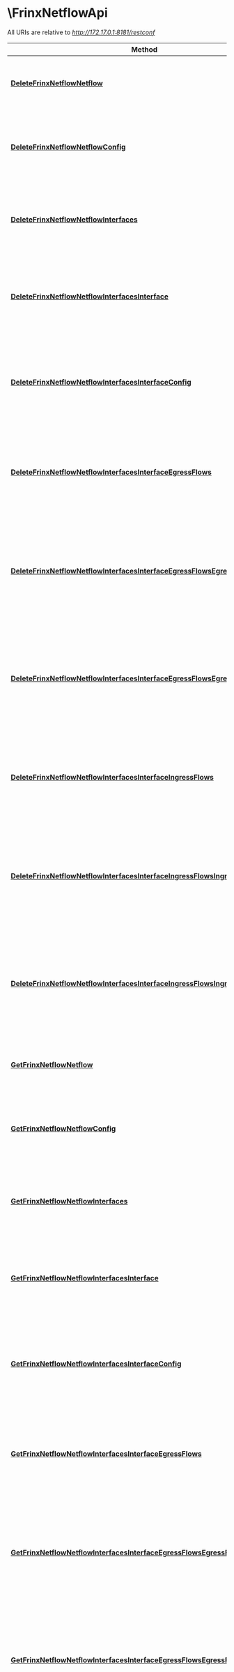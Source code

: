 # \FrinxNetflowApi

All URIs are relative to *http://172.17.0.1:8181/restconf*

Method | HTTP request | Description
------------- | ------------- | -------------
[**DeleteFrinxNetflowNetflow**](FrinxNetflowApi.md#DeleteFrinxNetflowNetflow) | **Delete** /config/network-topology:network-topology/network-topology:topology/unified/network-topology:node/{node-id}/yang-ext:mount/frinx-netflow:netflow/ | 
[**DeleteFrinxNetflowNetflowConfig**](FrinxNetflowApi.md#DeleteFrinxNetflowNetflowConfig) | **Delete** /config/network-topology:network-topology/network-topology:topology/unified/network-topology:node/{node-id}/yang-ext:mount/frinx-netflow:netflow/frinx-netflow:config/ | 
[**DeleteFrinxNetflowNetflowInterfaces**](FrinxNetflowApi.md#DeleteFrinxNetflowNetflowInterfaces) | **Delete** /config/network-topology:network-topology/network-topology:topology/unified/network-topology:node/{node-id}/yang-ext:mount/frinx-netflow:netflow/frinx-netflow:interfaces/ | 
[**DeleteFrinxNetflowNetflowInterfacesInterface**](FrinxNetflowApi.md#DeleteFrinxNetflowNetflowInterfacesInterface) | **Delete** /config/network-topology:network-topology/network-topology:topology/unified/network-topology:node/{node-id}/yang-ext:mount/frinx-netflow:netflow/frinx-netflow:interfaces/frinx-netflow:interface/{id}/ | 
[**DeleteFrinxNetflowNetflowInterfacesInterfaceConfig**](FrinxNetflowApi.md#DeleteFrinxNetflowNetflowInterfacesInterfaceConfig) | **Delete** /config/network-topology:network-topology/network-topology:topology/unified/network-topology:node/{node-id}/yang-ext:mount/frinx-netflow:netflow/frinx-netflow:interfaces/frinx-netflow:interface/{id}/frinx-netflow:config/ | 
[**DeleteFrinxNetflowNetflowInterfacesInterfaceEgressFlows**](FrinxNetflowApi.md#DeleteFrinxNetflowNetflowInterfacesInterfaceEgressFlows) | **Delete** /config/network-topology:network-topology/network-topology:topology/unified/network-topology:node/{node-id}/yang-ext:mount/frinx-netflow:netflow/frinx-netflow:interfaces/frinx-netflow:interface/{id}/frinx-netflow:egress-flows/ | 
[**DeleteFrinxNetflowNetflowInterfacesInterfaceEgressFlowsEgressFlow**](FrinxNetflowApi.md#DeleteFrinxNetflowNetflowInterfacesInterfaceEgressFlowsEgressFlow) | **Delete** /config/network-topology:network-topology/network-topology:topology/unified/network-topology:node/{node-id}/yang-ext:mount/frinx-netflow:netflow/frinx-netflow:interfaces/frinx-netflow:interface/{id}/frinx-netflow:egress-flows/frinx-netflow:egress-flow/{netflow-type}/ | 
[**DeleteFrinxNetflowNetflowInterfacesInterfaceEgressFlowsEgressFlowConfig**](FrinxNetflowApi.md#DeleteFrinxNetflowNetflowInterfacesInterfaceEgressFlowsEgressFlowConfig) | **Delete** /config/network-topology:network-topology/network-topology:topology/unified/network-topology:node/{node-id}/yang-ext:mount/frinx-netflow:netflow/frinx-netflow:interfaces/frinx-netflow:interface/{id}/frinx-netflow:egress-flows/frinx-netflow:egress-flow/{netflow-type}/frinx-netflow:config/ | 
[**DeleteFrinxNetflowNetflowInterfacesInterfaceIngressFlows**](FrinxNetflowApi.md#DeleteFrinxNetflowNetflowInterfacesInterfaceIngressFlows) | **Delete** /config/network-topology:network-topology/network-topology:topology/unified/network-topology:node/{node-id}/yang-ext:mount/frinx-netflow:netflow/frinx-netflow:interfaces/frinx-netflow:interface/{id}/frinx-netflow:ingress-flows/ | 
[**DeleteFrinxNetflowNetflowInterfacesInterfaceIngressFlowsIngressFlow**](FrinxNetflowApi.md#DeleteFrinxNetflowNetflowInterfacesInterfaceIngressFlowsIngressFlow) | **Delete** /config/network-topology:network-topology/network-topology:topology/unified/network-topology:node/{node-id}/yang-ext:mount/frinx-netflow:netflow/frinx-netflow:interfaces/frinx-netflow:interface/{id}/frinx-netflow:ingress-flows/frinx-netflow:ingress-flow/{netflow-type}/ | 
[**DeleteFrinxNetflowNetflowInterfacesInterfaceIngressFlowsIngressFlowConfig**](FrinxNetflowApi.md#DeleteFrinxNetflowNetflowInterfacesInterfaceIngressFlowsIngressFlowConfig) | **Delete** /config/network-topology:network-topology/network-topology:topology/unified/network-topology:node/{node-id}/yang-ext:mount/frinx-netflow:netflow/frinx-netflow:interfaces/frinx-netflow:interface/{id}/frinx-netflow:ingress-flows/frinx-netflow:ingress-flow/{netflow-type}/frinx-netflow:config/ | 
[**GetFrinxNetflowNetflow**](FrinxNetflowApi.md#GetFrinxNetflowNetflow) | **Get** /config/network-topology:network-topology/network-topology:topology/unified/network-topology:node/{node-id}/yang-ext:mount/frinx-netflow:netflow/ | 
[**GetFrinxNetflowNetflowConfig**](FrinxNetflowApi.md#GetFrinxNetflowNetflowConfig) | **Get** /config/network-topology:network-topology/network-topology:topology/unified/network-topology:node/{node-id}/yang-ext:mount/frinx-netflow:netflow/frinx-netflow:config/ | 
[**GetFrinxNetflowNetflowInterfaces**](FrinxNetflowApi.md#GetFrinxNetflowNetflowInterfaces) | **Get** /config/network-topology:network-topology/network-topology:topology/unified/network-topology:node/{node-id}/yang-ext:mount/frinx-netflow:netflow/frinx-netflow:interfaces/ | 
[**GetFrinxNetflowNetflowInterfacesInterface**](FrinxNetflowApi.md#GetFrinxNetflowNetflowInterfacesInterface) | **Get** /config/network-topology:network-topology/network-topology:topology/unified/network-topology:node/{node-id}/yang-ext:mount/frinx-netflow:netflow/frinx-netflow:interfaces/frinx-netflow:interface/{id}/ | 
[**GetFrinxNetflowNetflowInterfacesInterfaceConfig**](FrinxNetflowApi.md#GetFrinxNetflowNetflowInterfacesInterfaceConfig) | **Get** /config/network-topology:network-topology/network-topology:topology/unified/network-topology:node/{node-id}/yang-ext:mount/frinx-netflow:netflow/frinx-netflow:interfaces/frinx-netflow:interface/{id}/frinx-netflow:config/ | 
[**GetFrinxNetflowNetflowInterfacesInterfaceEgressFlows**](FrinxNetflowApi.md#GetFrinxNetflowNetflowInterfacesInterfaceEgressFlows) | **Get** /config/network-topology:network-topology/network-topology:topology/unified/network-topology:node/{node-id}/yang-ext:mount/frinx-netflow:netflow/frinx-netflow:interfaces/frinx-netflow:interface/{id}/frinx-netflow:egress-flows/ | 
[**GetFrinxNetflowNetflowInterfacesInterfaceEgressFlowsEgressFlow**](FrinxNetflowApi.md#GetFrinxNetflowNetflowInterfacesInterfaceEgressFlowsEgressFlow) | **Get** /config/network-topology:network-topology/network-topology:topology/unified/network-topology:node/{node-id}/yang-ext:mount/frinx-netflow:netflow/frinx-netflow:interfaces/frinx-netflow:interface/{id}/frinx-netflow:egress-flows/frinx-netflow:egress-flow/{netflow-type}/ | 
[**GetFrinxNetflowNetflowInterfacesInterfaceEgressFlowsEgressFlowConfig**](FrinxNetflowApi.md#GetFrinxNetflowNetflowInterfacesInterfaceEgressFlowsEgressFlowConfig) | **Get** /config/network-topology:network-topology/network-topology:topology/unified/network-topology:node/{node-id}/yang-ext:mount/frinx-netflow:netflow/frinx-netflow:interfaces/frinx-netflow:interface/{id}/frinx-netflow:egress-flows/frinx-netflow:egress-flow/{netflow-type}/frinx-netflow:config/ | 
[**GetFrinxNetflowNetflowInterfacesInterfaceIngressFlows**](FrinxNetflowApi.md#GetFrinxNetflowNetflowInterfacesInterfaceIngressFlows) | **Get** /config/network-topology:network-topology/network-topology:topology/unified/network-topology:node/{node-id}/yang-ext:mount/frinx-netflow:netflow/frinx-netflow:interfaces/frinx-netflow:interface/{id}/frinx-netflow:ingress-flows/ | 
[**GetFrinxNetflowNetflowInterfacesInterfaceIngressFlowsIngressFlow**](FrinxNetflowApi.md#GetFrinxNetflowNetflowInterfacesInterfaceIngressFlowsIngressFlow) | **Get** /config/network-topology:network-topology/network-topology:topology/unified/network-topology:node/{node-id}/yang-ext:mount/frinx-netflow:netflow/frinx-netflow:interfaces/frinx-netflow:interface/{id}/frinx-netflow:ingress-flows/frinx-netflow:ingress-flow/{netflow-type}/ | 
[**GetFrinxNetflowNetflowInterfacesInterfaceIngressFlowsIngressFlowConfig**](FrinxNetflowApi.md#GetFrinxNetflowNetflowInterfacesInterfaceIngressFlowsIngressFlowConfig) | **Get** /config/network-topology:network-topology/network-topology:topology/unified/network-topology:node/{node-id}/yang-ext:mount/frinx-netflow:netflow/frinx-netflow:interfaces/frinx-netflow:interface/{id}/frinx-netflow:ingress-flows/frinx-netflow:ingress-flow/{netflow-type}/frinx-netflow:config/ | 
[**PutFrinxNetflowNetflow**](FrinxNetflowApi.md#PutFrinxNetflowNetflow) | **Put** /config/network-topology:network-topology/network-topology:topology/unified/network-topology:node/{node-id}/yang-ext:mount/frinx-netflow:netflow/ | 
[**PutFrinxNetflowNetflowConfig**](FrinxNetflowApi.md#PutFrinxNetflowNetflowConfig) | **Put** /config/network-topology:network-topology/network-topology:topology/unified/network-topology:node/{node-id}/yang-ext:mount/frinx-netflow:netflow/frinx-netflow:config/ | 
[**PutFrinxNetflowNetflowInterfaces**](FrinxNetflowApi.md#PutFrinxNetflowNetflowInterfaces) | **Put** /config/network-topology:network-topology/network-topology:topology/unified/network-topology:node/{node-id}/yang-ext:mount/frinx-netflow:netflow/frinx-netflow:interfaces/ | 
[**PutFrinxNetflowNetflowInterfacesInterface**](FrinxNetflowApi.md#PutFrinxNetflowNetflowInterfacesInterface) | **Put** /config/network-topology:network-topology/network-topology:topology/unified/network-topology:node/{node-id}/yang-ext:mount/frinx-netflow:netflow/frinx-netflow:interfaces/frinx-netflow:interface/{id}/ | 
[**PutFrinxNetflowNetflowInterfacesInterfaceConfig**](FrinxNetflowApi.md#PutFrinxNetflowNetflowInterfacesInterfaceConfig) | **Put** /config/network-topology:network-topology/network-topology:topology/unified/network-topology:node/{node-id}/yang-ext:mount/frinx-netflow:netflow/frinx-netflow:interfaces/frinx-netflow:interface/{id}/frinx-netflow:config/ | 
[**PutFrinxNetflowNetflowInterfacesInterfaceEgressFlows**](FrinxNetflowApi.md#PutFrinxNetflowNetflowInterfacesInterfaceEgressFlows) | **Put** /config/network-topology:network-topology/network-topology:topology/unified/network-topology:node/{node-id}/yang-ext:mount/frinx-netflow:netflow/frinx-netflow:interfaces/frinx-netflow:interface/{id}/frinx-netflow:egress-flows/ | 
[**PutFrinxNetflowNetflowInterfacesInterfaceEgressFlowsEgressFlow**](FrinxNetflowApi.md#PutFrinxNetflowNetflowInterfacesInterfaceEgressFlowsEgressFlow) | **Put** /config/network-topology:network-topology/network-topology:topology/unified/network-topology:node/{node-id}/yang-ext:mount/frinx-netflow:netflow/frinx-netflow:interfaces/frinx-netflow:interface/{id}/frinx-netflow:egress-flows/frinx-netflow:egress-flow/{netflow-type}/ | 
[**PutFrinxNetflowNetflowInterfacesInterfaceEgressFlowsEgressFlowConfig**](FrinxNetflowApi.md#PutFrinxNetflowNetflowInterfacesInterfaceEgressFlowsEgressFlowConfig) | **Put** /config/network-topology:network-topology/network-topology:topology/unified/network-topology:node/{node-id}/yang-ext:mount/frinx-netflow:netflow/frinx-netflow:interfaces/frinx-netflow:interface/{id}/frinx-netflow:egress-flows/frinx-netflow:egress-flow/{netflow-type}/frinx-netflow:config/ | 
[**PutFrinxNetflowNetflowInterfacesInterfaceIngressFlows**](FrinxNetflowApi.md#PutFrinxNetflowNetflowInterfacesInterfaceIngressFlows) | **Put** /config/network-topology:network-topology/network-topology:topology/unified/network-topology:node/{node-id}/yang-ext:mount/frinx-netflow:netflow/frinx-netflow:interfaces/frinx-netflow:interface/{id}/frinx-netflow:ingress-flows/ | 
[**PutFrinxNetflowNetflowInterfacesInterfaceIngressFlowsIngressFlow**](FrinxNetflowApi.md#PutFrinxNetflowNetflowInterfacesInterfaceIngressFlowsIngressFlow) | **Put** /config/network-topology:network-topology/network-topology:topology/unified/network-topology:node/{node-id}/yang-ext:mount/frinx-netflow:netflow/frinx-netflow:interfaces/frinx-netflow:interface/{id}/frinx-netflow:ingress-flows/frinx-netflow:ingress-flow/{netflow-type}/ | 
[**PutFrinxNetflowNetflowInterfacesInterfaceIngressFlowsIngressFlowConfig**](FrinxNetflowApi.md#PutFrinxNetflowNetflowInterfacesInterfaceIngressFlowsIngressFlowConfig) | **Put** /config/network-topology:network-topology/network-topology:topology/unified/network-topology:node/{node-id}/yang-ext:mount/frinx-netflow:netflow/frinx-netflow:interfaces/frinx-netflow:interface/{id}/frinx-netflow:ingress-flows/frinx-netflow:ingress-flow/{netflow-type}/frinx-netflow:config/ | 


# **DeleteFrinxNetflowNetflow**
> DeleteFrinxNetflowNetflow(ctx, nodeId)


removes frinx.netflow.netflowtop.Netflow

### Required Parameters

Name | Type | Description  | Notes
------------- | ------------- | ------------- | -------------
 **ctx** | **context.Context** | context for authentication, logging, cancellation, deadlines, tracing, etc.
  **nodeId** | **string**|  | 

### Return type

 (empty response body)

### Authorization

[basicAuth](../README.md#basicAuth)

### HTTP request headers

 - **Content-Type**: application/json, application/xml
 - **Accept**: application/json, application/xml

[[Back to top]](#) [[Back to API list]](../README.md#documentation-for-api-endpoints) [[Back to Model list]](../README.md#documentation-for-models) [[Back to README]](../README.md)

# **DeleteFrinxNetflowNetflowConfig**
> DeleteFrinxNetflowNetflowConfig(ctx, nodeId)


removes frinx.netflow.netflowtop.netflow.Config

### Required Parameters

Name | Type | Description  | Notes
------------- | ------------- | ------------- | -------------
 **ctx** | **context.Context** | context for authentication, logging, cancellation, deadlines, tracing, etc.
  **nodeId** | **string**|  | 

### Return type

 (empty response body)

### Authorization

[basicAuth](../README.md#basicAuth)

### HTTP request headers

 - **Content-Type**: application/json, application/xml
 - **Accept**: application/json, application/xml

[[Back to top]](#) [[Back to API list]](../README.md#documentation-for-api-endpoints) [[Back to Model list]](../README.md#documentation-for-models) [[Back to README]](../README.md)

# **DeleteFrinxNetflowNetflowInterfaces**
> DeleteFrinxNetflowNetflowInterfaces(ctx, nodeId)


removes frinx.netflow.netflowinterfacestop.Interfaces

### Required Parameters

Name | Type | Description  | Notes
------------- | ------------- | ------------- | -------------
 **ctx** | **context.Context** | context for authentication, logging, cancellation, deadlines, tracing, etc.
  **nodeId** | **string**|  | 

### Return type

 (empty response body)

### Authorization

[basicAuth](../README.md#basicAuth)

### HTTP request headers

 - **Content-Type**: application/json, application/xml
 - **Accept**: application/json, application/xml

[[Back to top]](#) [[Back to API list]](../README.md#documentation-for-api-endpoints) [[Back to Model list]](../README.md#documentation-for-models) [[Back to README]](../README.md)

# **DeleteFrinxNetflowNetflowInterfacesInterface**
> DeleteFrinxNetflowNetflowInterfacesInterface(ctx, id, nodeId)


removes frinx.netflow.netflowinterfacestop.interfaces.Interface

### Required Parameters

Name | Type | Description  | Notes
------------- | ------------- | ------------- | -------------
 **ctx** | **context.Context** | context for authentication, logging, cancellation, deadlines, tracing, etc.
  **id** | **string**| Id of interface | 
  **nodeId** | **string**|  | 

### Return type

 (empty response body)

### Authorization

[basicAuth](../README.md#basicAuth)

### HTTP request headers

 - **Content-Type**: application/json, application/xml
 - **Accept**: application/json, application/xml

[[Back to top]](#) [[Back to API list]](../README.md#documentation-for-api-endpoints) [[Back to Model list]](../README.md#documentation-for-models) [[Back to README]](../README.md)

# **DeleteFrinxNetflowNetflowInterfacesInterfaceConfig**
> DeleteFrinxNetflowNetflowInterfacesInterfaceConfig(ctx, id, nodeId)


removes frinx.netflow.netflowinterfacestop.interfaces.interface.Config

### Required Parameters

Name | Type | Description  | Notes
------------- | ------------- | ------------- | -------------
 **ctx** | **context.Context** | context for authentication, logging, cancellation, deadlines, tracing, etc.
  **id** | **string**| Id of interface | 
  **nodeId** | **string**|  | 

### Return type

 (empty response body)

### Authorization

[basicAuth](../README.md#basicAuth)

### HTTP request headers

 - **Content-Type**: application/json, application/xml
 - **Accept**: application/json, application/xml

[[Back to top]](#) [[Back to API list]](../README.md#documentation-for-api-endpoints) [[Back to Model list]](../README.md#documentation-for-models) [[Back to README]](../README.md)

# **DeleteFrinxNetflowNetflowInterfacesInterfaceEgressFlows**
> DeleteFrinxNetflowNetflowInterfacesInterfaceEgressFlows(ctx, id, nodeId)


removes frinx.netflow.interfaceegressnetflowtop.EgressFlows

### Required Parameters

Name | Type | Description  | Notes
------------- | ------------- | ------------- | -------------
 **ctx** | **context.Context** | context for authentication, logging, cancellation, deadlines, tracing, etc.
  **id** | **string**| Id of interface | 
  **nodeId** | **string**|  | 

### Return type

 (empty response body)

### Authorization

[basicAuth](../README.md#basicAuth)

### HTTP request headers

 - **Content-Type**: application/json, application/xml
 - **Accept**: application/json, application/xml

[[Back to top]](#) [[Back to API list]](../README.md#documentation-for-api-endpoints) [[Back to Model list]](../README.md#documentation-for-models) [[Back to README]](../README.md)

# **DeleteFrinxNetflowNetflowInterfacesInterfaceEgressFlowsEgressFlow**
> DeleteFrinxNetflowNetflowInterfacesInterfaceEgressFlowsEgressFlow(ctx, id, netflowType, nodeId)


removes frinx.netflow.interfaceegressnetflowtop.egressflows.EgressFlow

### Required Parameters

Name | Type | Description  | Notes
------------- | ------------- | ------------- | -------------
 **ctx** | **context.Context** | context for authentication, logging, cancellation, deadlines, tracing, etc.
  **id** | **string**| Id of interface | 
  **netflowType** | **string**| Id of egress-flow | 
  **nodeId** | **string**|  | 

### Return type

 (empty response body)

### Authorization

[basicAuth](../README.md#basicAuth)

### HTTP request headers

 - **Content-Type**: application/json, application/xml
 - **Accept**: application/json, application/xml

[[Back to top]](#) [[Back to API list]](../README.md#documentation-for-api-endpoints) [[Back to Model list]](../README.md#documentation-for-models) [[Back to README]](../README.md)

# **DeleteFrinxNetflowNetflowInterfacesInterfaceEgressFlowsEgressFlowConfig**
> DeleteFrinxNetflowNetflowInterfacesInterfaceEgressFlowsEgressFlowConfig(ctx, id, netflowType, nodeId)


removes frinx.netflow.interfaceegressnetflowtop.egressflows.egressflow.Config

### Required Parameters

Name | Type | Description  | Notes
------------- | ------------- | ------------- | -------------
 **ctx** | **context.Context** | context for authentication, logging, cancellation, deadlines, tracing, etc.
  **id** | **string**| Id of interface | 
  **netflowType** | **string**| Id of egress-flow | 
  **nodeId** | **string**|  | 

### Return type

 (empty response body)

### Authorization

[basicAuth](../README.md#basicAuth)

### HTTP request headers

 - **Content-Type**: application/json, application/xml
 - **Accept**: application/json, application/xml

[[Back to top]](#) [[Back to API list]](../README.md#documentation-for-api-endpoints) [[Back to Model list]](../README.md#documentation-for-models) [[Back to README]](../README.md)

# **DeleteFrinxNetflowNetflowInterfacesInterfaceIngressFlows**
> DeleteFrinxNetflowNetflowInterfacesInterfaceIngressFlows(ctx, id, nodeId)


removes frinx.netflow.interfaceingressnetflowtop.IngressFlows

### Required Parameters

Name | Type | Description  | Notes
------------- | ------------- | ------------- | -------------
 **ctx** | **context.Context** | context for authentication, logging, cancellation, deadlines, tracing, etc.
  **id** | **string**| Id of interface | 
  **nodeId** | **string**|  | 

### Return type

 (empty response body)

### Authorization

[basicAuth](../README.md#basicAuth)

### HTTP request headers

 - **Content-Type**: application/json, application/xml
 - **Accept**: application/json, application/xml

[[Back to top]](#) [[Back to API list]](../README.md#documentation-for-api-endpoints) [[Back to Model list]](../README.md#documentation-for-models) [[Back to README]](../README.md)

# **DeleteFrinxNetflowNetflowInterfacesInterfaceIngressFlowsIngressFlow**
> DeleteFrinxNetflowNetflowInterfacesInterfaceIngressFlowsIngressFlow(ctx, id, netflowType, nodeId)


removes frinx.netflow.interfaceingressnetflowtop.ingressflows.IngressFlow

### Required Parameters

Name | Type | Description  | Notes
------------- | ------------- | ------------- | -------------
 **ctx** | **context.Context** | context for authentication, logging, cancellation, deadlines, tracing, etc.
  **id** | **string**| Id of interface | 
  **netflowType** | **string**| Id of ingress-flow | 
  **nodeId** | **string**|  | 

### Return type

 (empty response body)

### Authorization

[basicAuth](../README.md#basicAuth)

### HTTP request headers

 - **Content-Type**: application/json, application/xml
 - **Accept**: application/json, application/xml

[[Back to top]](#) [[Back to API list]](../README.md#documentation-for-api-endpoints) [[Back to Model list]](../README.md#documentation-for-models) [[Back to README]](../README.md)

# **DeleteFrinxNetflowNetflowInterfacesInterfaceIngressFlowsIngressFlowConfig**
> DeleteFrinxNetflowNetflowInterfacesInterfaceIngressFlowsIngressFlowConfig(ctx, id, netflowType, nodeId)


removes frinx.netflow.interfaceingressnetflowtop.ingressflows.ingressflow.Config

### Required Parameters

Name | Type | Description  | Notes
------------- | ------------- | ------------- | -------------
 **ctx** | **context.Context** | context for authentication, logging, cancellation, deadlines, tracing, etc.
  **id** | **string**| Id of interface | 
  **netflowType** | **string**| Id of ingress-flow | 
  **nodeId** | **string**|  | 

### Return type

 (empty response body)

### Authorization

[basicAuth](../README.md#basicAuth)

### HTTP request headers

 - **Content-Type**: application/json, application/xml
 - **Accept**: application/json, application/xml

[[Back to top]](#) [[Back to API list]](../README.md#documentation-for-api-endpoints) [[Back to Model list]](../README.md#documentation-for-models) [[Back to README]](../README.md)

# **GetFrinxNetflowNetflow**
> FrinxNetflowNetflowtopNetflowResponse GetFrinxNetflowNetflow(ctx, nodeId)


### Required Parameters

Name | Type | Description  | Notes
------------- | ------------- | ------------- | -------------
 **ctx** | **context.Context** | context for authentication, logging, cancellation, deadlines, tracing, etc.
  **nodeId** | **string**|  | 

### Return type

[**FrinxNetflowNetflowtopNetflowResponse**](frinx.netflow.netflowtop.Netflow.response.md)

### Authorization

[basicAuth](../README.md#basicAuth)

### HTTP request headers

 - **Content-Type**: application/json, application/xml
 - **Accept**: application/json, application/xml

[[Back to top]](#) [[Back to API list]](../README.md#documentation-for-api-endpoints) [[Back to Model list]](../README.md#documentation-for-models) [[Back to README]](../README.md)

# **GetFrinxNetflowNetflowConfig**
> FrinxNetflowNetflowtopNetflowConfigResponse GetFrinxNetflowNetflowConfig(ctx, nodeId)


### Required Parameters

Name | Type | Description  | Notes
------------- | ------------- | ------------- | -------------
 **ctx** | **context.Context** | context for authentication, logging, cancellation, deadlines, tracing, etc.
  **nodeId** | **string**|  | 

### Return type

[**FrinxNetflowNetflowtopNetflowConfigResponse**](frinx.netflow.netflowtop.netflow.Config.response.md)

### Authorization

[basicAuth](../README.md#basicAuth)

### HTTP request headers

 - **Content-Type**: application/json, application/xml
 - **Accept**: application/json, application/xml

[[Back to top]](#) [[Back to API list]](../README.md#documentation-for-api-endpoints) [[Back to Model list]](../README.md#documentation-for-models) [[Back to README]](../README.md)

# **GetFrinxNetflowNetflowInterfaces**
> FrinxNetflowNetflowinterfacestopInterfacesResponse GetFrinxNetflowNetflowInterfaces(ctx, nodeId)


### Required Parameters

Name | Type | Description  | Notes
------------- | ------------- | ------------- | -------------
 **ctx** | **context.Context** | context for authentication, logging, cancellation, deadlines, tracing, etc.
  **nodeId** | **string**|  | 

### Return type

[**FrinxNetflowNetflowinterfacestopInterfacesResponse**](frinx.netflow.netflowinterfacestop.Interfaces.response.md)

### Authorization

[basicAuth](../README.md#basicAuth)

### HTTP request headers

 - **Content-Type**: application/json, application/xml
 - **Accept**: application/json, application/xml

[[Back to top]](#) [[Back to API list]](../README.md#documentation-for-api-endpoints) [[Back to Model list]](../README.md#documentation-for-models) [[Back to README]](../README.md)

# **GetFrinxNetflowNetflowInterfacesInterface**
> FrinxNetflowNetflowinterfacestopInterfacesInterfaceResponse GetFrinxNetflowNetflowInterfacesInterface(ctx, id, nodeId)


### Required Parameters

Name | Type | Description  | Notes
------------- | ------------- | ------------- | -------------
 **ctx** | **context.Context** | context for authentication, logging, cancellation, deadlines, tracing, etc.
  **id** | **string**| Id of interface | 
  **nodeId** | **string**|  | 

### Return type

[**FrinxNetflowNetflowinterfacestopInterfacesInterfaceResponse**](frinx.netflow.netflowinterfacestop.interfaces.Interface.response.md)

### Authorization

[basicAuth](../README.md#basicAuth)

### HTTP request headers

 - **Content-Type**: application/json, application/xml
 - **Accept**: application/json, application/xml

[[Back to top]](#) [[Back to API list]](../README.md#documentation-for-api-endpoints) [[Back to Model list]](../README.md#documentation-for-models) [[Back to README]](../README.md)

# **GetFrinxNetflowNetflowInterfacesInterfaceConfig**
> FrinxNetflowNetflowinterfacestopInterfacesInterfaceConfigResponse GetFrinxNetflowNetflowInterfacesInterfaceConfig(ctx, id, nodeId)


### Required Parameters

Name | Type | Description  | Notes
------------- | ------------- | ------------- | -------------
 **ctx** | **context.Context** | context for authentication, logging, cancellation, deadlines, tracing, etc.
  **id** | **string**| Id of interface | 
  **nodeId** | **string**|  | 

### Return type

[**FrinxNetflowNetflowinterfacestopInterfacesInterfaceConfigResponse**](frinx.netflow.netflowinterfacestop.interfaces.interface.Config.response.md)

### Authorization

[basicAuth](../README.md#basicAuth)

### HTTP request headers

 - **Content-Type**: application/json, application/xml
 - **Accept**: application/json, application/xml

[[Back to top]](#) [[Back to API list]](../README.md#documentation-for-api-endpoints) [[Back to Model list]](../README.md#documentation-for-models) [[Back to README]](../README.md)

# **GetFrinxNetflowNetflowInterfacesInterfaceEgressFlows**
> FrinxNetflowInterfaceegressnetflowtopEgressFlowsResponse GetFrinxNetflowNetflowInterfacesInterfaceEgressFlows(ctx, id, nodeId)


### Required Parameters

Name | Type | Description  | Notes
------------- | ------------- | ------------- | -------------
 **ctx** | **context.Context** | context for authentication, logging, cancellation, deadlines, tracing, etc.
  **id** | **string**| Id of interface | 
  **nodeId** | **string**|  | 

### Return type

[**FrinxNetflowInterfaceegressnetflowtopEgressFlowsResponse**](frinx.netflow.interfaceegressnetflowtop.EgressFlows.response.md)

### Authorization

[basicAuth](../README.md#basicAuth)

### HTTP request headers

 - **Content-Type**: application/json, application/xml
 - **Accept**: application/json, application/xml

[[Back to top]](#) [[Back to API list]](../README.md#documentation-for-api-endpoints) [[Back to Model list]](../README.md#documentation-for-models) [[Back to README]](../README.md)

# **GetFrinxNetflowNetflowInterfacesInterfaceEgressFlowsEgressFlow**
> FrinxNetflowInterfaceegressnetflowtopEgressflowsEgressFlowResponse GetFrinxNetflowNetflowInterfacesInterfaceEgressFlowsEgressFlow(ctx, id, netflowType, nodeId)


### Required Parameters

Name | Type | Description  | Notes
------------- | ------------- | ------------- | -------------
 **ctx** | **context.Context** | context for authentication, logging, cancellation, deadlines, tracing, etc.
  **id** | **string**| Id of interface | 
  **netflowType** | **string**| Id of egress-flow | 
  **nodeId** | **string**|  | 

### Return type

[**FrinxNetflowInterfaceegressnetflowtopEgressflowsEgressFlowResponse**](frinx.netflow.interfaceegressnetflowtop.egressflows.EgressFlow.response.md)

### Authorization

[basicAuth](../README.md#basicAuth)

### HTTP request headers

 - **Content-Type**: application/json, application/xml
 - **Accept**: application/json, application/xml

[[Back to top]](#) [[Back to API list]](../README.md#documentation-for-api-endpoints) [[Back to Model list]](../README.md#documentation-for-models) [[Back to README]](../README.md)

# **GetFrinxNetflowNetflowInterfacesInterfaceEgressFlowsEgressFlowConfig**
> FrinxNetflowInterfaceegressnetflowtopEgressflowsEgressflowConfigResponse GetFrinxNetflowNetflowInterfacesInterfaceEgressFlowsEgressFlowConfig(ctx, id, netflowType, nodeId)


### Required Parameters

Name | Type | Description  | Notes
------------- | ------------- | ------------- | -------------
 **ctx** | **context.Context** | context for authentication, logging, cancellation, deadlines, tracing, etc.
  **id** | **string**| Id of interface | 
  **netflowType** | **string**| Id of egress-flow | 
  **nodeId** | **string**|  | 

### Return type

[**FrinxNetflowInterfaceegressnetflowtopEgressflowsEgressflowConfigResponse**](frinx.netflow.interfaceegressnetflowtop.egressflows.egressflow.Config.response.md)

### Authorization

[basicAuth](../README.md#basicAuth)

### HTTP request headers

 - **Content-Type**: application/json, application/xml
 - **Accept**: application/json, application/xml

[[Back to top]](#) [[Back to API list]](../README.md#documentation-for-api-endpoints) [[Back to Model list]](../README.md#documentation-for-models) [[Back to README]](../README.md)

# **GetFrinxNetflowNetflowInterfacesInterfaceIngressFlows**
> FrinxNetflowInterfaceingressnetflowtopIngressFlowsResponse GetFrinxNetflowNetflowInterfacesInterfaceIngressFlows(ctx, id, nodeId)


### Required Parameters

Name | Type | Description  | Notes
------------- | ------------- | ------------- | -------------
 **ctx** | **context.Context** | context for authentication, logging, cancellation, deadlines, tracing, etc.
  **id** | **string**| Id of interface | 
  **nodeId** | **string**|  | 

### Return type

[**FrinxNetflowInterfaceingressnetflowtopIngressFlowsResponse**](frinx.netflow.interfaceingressnetflowtop.IngressFlows.response.md)

### Authorization

[basicAuth](../README.md#basicAuth)

### HTTP request headers

 - **Content-Type**: application/json, application/xml
 - **Accept**: application/json, application/xml

[[Back to top]](#) [[Back to API list]](../README.md#documentation-for-api-endpoints) [[Back to Model list]](../README.md#documentation-for-models) [[Back to README]](../README.md)

# **GetFrinxNetflowNetflowInterfacesInterfaceIngressFlowsIngressFlow**
> FrinxNetflowInterfaceingressnetflowtopIngressflowsIngressFlowResponse GetFrinxNetflowNetflowInterfacesInterfaceIngressFlowsIngressFlow(ctx, id, netflowType, nodeId)


### Required Parameters

Name | Type | Description  | Notes
------------- | ------------- | ------------- | -------------
 **ctx** | **context.Context** | context for authentication, logging, cancellation, deadlines, tracing, etc.
  **id** | **string**| Id of interface | 
  **netflowType** | **string**| Id of ingress-flow | 
  **nodeId** | **string**|  | 

### Return type

[**FrinxNetflowInterfaceingressnetflowtopIngressflowsIngressFlowResponse**](frinx.netflow.interfaceingressnetflowtop.ingressflows.IngressFlow.response.md)

### Authorization

[basicAuth](../README.md#basicAuth)

### HTTP request headers

 - **Content-Type**: application/json, application/xml
 - **Accept**: application/json, application/xml

[[Back to top]](#) [[Back to API list]](../README.md#documentation-for-api-endpoints) [[Back to Model list]](../README.md#documentation-for-models) [[Back to README]](../README.md)

# **GetFrinxNetflowNetflowInterfacesInterfaceIngressFlowsIngressFlowConfig**
> FrinxNetflowInterfaceingressnetflowtopIngressflowsIngressflowConfigResponse GetFrinxNetflowNetflowInterfacesInterfaceIngressFlowsIngressFlowConfig(ctx, id, netflowType, nodeId)


### Required Parameters

Name | Type | Description  | Notes
------------- | ------------- | ------------- | -------------
 **ctx** | **context.Context** | context for authentication, logging, cancellation, deadlines, tracing, etc.
  **id** | **string**| Id of interface | 
  **netflowType** | **string**| Id of ingress-flow | 
  **nodeId** | **string**|  | 

### Return type

[**FrinxNetflowInterfaceingressnetflowtopIngressflowsIngressflowConfigResponse**](frinx.netflow.interfaceingressnetflowtop.ingressflows.ingressflow.Config.response.md)

### Authorization

[basicAuth](../README.md#basicAuth)

### HTTP request headers

 - **Content-Type**: application/json, application/xml
 - **Accept**: application/json, application/xml

[[Back to top]](#) [[Back to API list]](../README.md#documentation-for-api-endpoints) [[Back to Model list]](../README.md#documentation-for-models) [[Back to README]](../README.md)

# **PutFrinxNetflowNetflow**
> PutFrinxNetflowNetflow(ctx, frinxNetflowNetflowtopNetflowBodyParam, nodeId)


creates or updates frinx.netflow.netflowtop.Netflow

### Required Parameters

Name | Type | Description  | Notes
------------- | ------------- | ------------- | -------------
 **ctx** | **context.Context** | context for authentication, logging, cancellation, deadlines, tracing, etc.
  **frinxNetflowNetflowtopNetflowBodyParam** | [**FrinxNetflowNetflowtopNetflowRequest**](FrinxNetflowNetflowtopNetflowRequest.md)| frinx.netflow.netflowtop.Netflow to be added or updated | 
  **nodeId** | **string**|  | 

### Return type

 (empty response body)

### Authorization

[basicAuth](../README.md#basicAuth)

### HTTP request headers

 - **Content-Type**: application/json, application/xml
 - **Accept**: application/json, application/xml

[[Back to top]](#) [[Back to API list]](../README.md#documentation-for-api-endpoints) [[Back to Model list]](../README.md#documentation-for-models) [[Back to README]](../README.md)

# **PutFrinxNetflowNetflowConfig**
> PutFrinxNetflowNetflowConfig(ctx, frinxNetflowNetflowtopNetflowConfigBodyParam, nodeId)


creates or updates frinx.netflow.netflowtop.netflow.Config

### Required Parameters

Name | Type | Description  | Notes
------------- | ------------- | ------------- | -------------
 **ctx** | **context.Context** | context for authentication, logging, cancellation, deadlines, tracing, etc.
  **frinxNetflowNetflowtopNetflowConfigBodyParam** | [**FrinxNetflowNetflowtopNetflowConfigRequest**](FrinxNetflowNetflowtopNetflowConfigRequest.md)| frinx.netflow.netflowtop.netflow.Config to be added or updated | 
  **nodeId** | **string**|  | 

### Return type

 (empty response body)

### Authorization

[basicAuth](../README.md#basicAuth)

### HTTP request headers

 - **Content-Type**: application/json, application/xml
 - **Accept**: application/json, application/xml

[[Back to top]](#) [[Back to API list]](../README.md#documentation-for-api-endpoints) [[Back to Model list]](../README.md#documentation-for-models) [[Back to README]](../README.md)

# **PutFrinxNetflowNetflowInterfaces**
> PutFrinxNetflowNetflowInterfaces(ctx, frinxNetflowNetflowinterfacestopInterfacesBodyParam, nodeId)


creates or updates frinx.netflow.netflowinterfacestop.Interfaces

### Required Parameters

Name | Type | Description  | Notes
------------- | ------------- | ------------- | -------------
 **ctx** | **context.Context** | context for authentication, logging, cancellation, deadlines, tracing, etc.
  **frinxNetflowNetflowinterfacestopInterfacesBodyParam** | [**FrinxNetflowNetflowinterfacestopInterfacesRequest**](FrinxNetflowNetflowinterfacestopInterfacesRequest.md)| frinx.netflow.netflowinterfacestop.Interfaces to be added or updated | 
  **nodeId** | **string**|  | 

### Return type

 (empty response body)

### Authorization

[basicAuth](../README.md#basicAuth)

### HTTP request headers

 - **Content-Type**: application/json, application/xml
 - **Accept**: application/json, application/xml

[[Back to top]](#) [[Back to API list]](../README.md#documentation-for-api-endpoints) [[Back to Model list]](../README.md#documentation-for-models) [[Back to README]](../README.md)

# **PutFrinxNetflowNetflowInterfacesInterface**
> PutFrinxNetflowNetflowInterfacesInterface(ctx, id, frinxNetflowNetflowinterfacestopInterfacesInterfaceBodyParam, nodeId)


creates or updates frinx.netflow.netflowinterfacestop.interfaces.Interface

### Required Parameters

Name | Type | Description  | Notes
------------- | ------------- | ------------- | -------------
 **ctx** | **context.Context** | context for authentication, logging, cancellation, deadlines, tracing, etc.
  **id** | **string**| Id of interface | 
  **frinxNetflowNetflowinterfacestopInterfacesInterfaceBodyParam** | [**FrinxNetflowNetflowinterfacestopInterfacesInterfaceRequest**](FrinxNetflowNetflowinterfacestopInterfacesInterfaceRequest.md)| frinx.netflow.netflowinterfacestop.interfaces.Interface to be added or updated | 
  **nodeId** | **string**|  | 

### Return type

 (empty response body)

### Authorization

[basicAuth](../README.md#basicAuth)

### HTTP request headers

 - **Content-Type**: application/json, application/xml
 - **Accept**: application/json, application/xml

[[Back to top]](#) [[Back to API list]](../README.md#documentation-for-api-endpoints) [[Back to Model list]](../README.md#documentation-for-models) [[Back to README]](../README.md)

# **PutFrinxNetflowNetflowInterfacesInterfaceConfig**
> PutFrinxNetflowNetflowInterfacesInterfaceConfig(ctx, id, frinxNetflowNetflowinterfacestopInterfacesInterfaceConfigBodyParam, nodeId)


creates or updates frinx.netflow.netflowinterfacestop.interfaces.interface.Config

### Required Parameters

Name | Type | Description  | Notes
------------- | ------------- | ------------- | -------------
 **ctx** | **context.Context** | context for authentication, logging, cancellation, deadlines, tracing, etc.
  **id** | **string**| Id of interface | 
  **frinxNetflowNetflowinterfacestopInterfacesInterfaceConfigBodyParam** | [**FrinxNetflowNetflowinterfacestopInterfacesInterfaceConfigRequest**](FrinxNetflowNetflowinterfacestopInterfacesInterfaceConfigRequest.md)| frinx.netflow.netflowinterfacestop.interfaces.interface.Config to be added or updated | 
  **nodeId** | **string**|  | 

### Return type

 (empty response body)

### Authorization

[basicAuth](../README.md#basicAuth)

### HTTP request headers

 - **Content-Type**: application/json, application/xml
 - **Accept**: application/json, application/xml

[[Back to top]](#) [[Back to API list]](../README.md#documentation-for-api-endpoints) [[Back to Model list]](../README.md#documentation-for-models) [[Back to README]](../README.md)

# **PutFrinxNetflowNetflowInterfacesInterfaceEgressFlows**
> PutFrinxNetflowNetflowInterfacesInterfaceEgressFlows(ctx, id, frinxNetflowInterfaceegressnetflowtopEgressFlowsBodyParam, nodeId)


creates or updates frinx.netflow.interfaceegressnetflowtop.EgressFlows

### Required Parameters

Name | Type | Description  | Notes
------------- | ------------- | ------------- | -------------
 **ctx** | **context.Context** | context for authentication, logging, cancellation, deadlines, tracing, etc.
  **id** | **string**| Id of interface | 
  **frinxNetflowInterfaceegressnetflowtopEgressFlowsBodyParam** | [**FrinxNetflowInterfaceegressnetflowtopEgressFlowsRequest**](FrinxNetflowInterfaceegressnetflowtopEgressFlowsRequest.md)| frinx.netflow.interfaceegressnetflowtop.EgressFlows to be added or updated | 
  **nodeId** | **string**|  | 

### Return type

 (empty response body)

### Authorization

[basicAuth](../README.md#basicAuth)

### HTTP request headers

 - **Content-Type**: application/json, application/xml
 - **Accept**: application/json, application/xml

[[Back to top]](#) [[Back to API list]](../README.md#documentation-for-api-endpoints) [[Back to Model list]](../README.md#documentation-for-models) [[Back to README]](../README.md)

# **PutFrinxNetflowNetflowInterfacesInterfaceEgressFlowsEgressFlow**
> PutFrinxNetflowNetflowInterfacesInterfaceEgressFlowsEgressFlow(ctx, id, netflowType, frinxNetflowInterfaceegressnetflowtopEgressflowsEgressFlowBodyParam, nodeId)


creates or updates frinx.netflow.interfaceegressnetflowtop.egressflows.EgressFlow

### Required Parameters

Name | Type | Description  | Notes
------------- | ------------- | ------------- | -------------
 **ctx** | **context.Context** | context for authentication, logging, cancellation, deadlines, tracing, etc.
  **id** | **string**| Id of interface | 
  **netflowType** | **string**| Id of egress-flow | 
  **frinxNetflowInterfaceegressnetflowtopEgressflowsEgressFlowBodyParam** | [**FrinxNetflowInterfaceegressnetflowtopEgressflowsEgressFlowRequest**](FrinxNetflowInterfaceegressnetflowtopEgressflowsEgressFlowRequest.md)| frinx.netflow.interfaceegressnetflowtop.egressflows.EgressFlow to be added or updated | 
  **nodeId** | **string**|  | 

### Return type

 (empty response body)

### Authorization

[basicAuth](../README.md#basicAuth)

### HTTP request headers

 - **Content-Type**: application/json, application/xml
 - **Accept**: application/json, application/xml

[[Back to top]](#) [[Back to API list]](../README.md#documentation-for-api-endpoints) [[Back to Model list]](../README.md#documentation-for-models) [[Back to README]](../README.md)

# **PutFrinxNetflowNetflowInterfacesInterfaceEgressFlowsEgressFlowConfig**
> PutFrinxNetflowNetflowInterfacesInterfaceEgressFlowsEgressFlowConfig(ctx, id, netflowType, frinxNetflowInterfaceegressnetflowtopEgressflowsEgressflowConfigBodyParam, nodeId)


creates or updates frinx.netflow.interfaceegressnetflowtop.egressflows.egressflow.Config

### Required Parameters

Name | Type | Description  | Notes
------------- | ------------- | ------------- | -------------
 **ctx** | **context.Context** | context for authentication, logging, cancellation, deadlines, tracing, etc.
  **id** | **string**| Id of interface | 
  **netflowType** | **string**| Id of egress-flow | 
  **frinxNetflowInterfaceegressnetflowtopEgressflowsEgressflowConfigBodyParam** | [**FrinxNetflowInterfaceegressnetflowtopEgressflowsEgressflowConfigRequest**](FrinxNetflowInterfaceegressnetflowtopEgressflowsEgressflowConfigRequest.md)| frinx.netflow.interfaceegressnetflowtop.egressflows.egressflow.Config to be added or updated | 
  **nodeId** | **string**|  | 

### Return type

 (empty response body)

### Authorization

[basicAuth](../README.md#basicAuth)

### HTTP request headers

 - **Content-Type**: application/json, application/xml
 - **Accept**: application/json, application/xml

[[Back to top]](#) [[Back to API list]](../README.md#documentation-for-api-endpoints) [[Back to Model list]](../README.md#documentation-for-models) [[Back to README]](../README.md)

# **PutFrinxNetflowNetflowInterfacesInterfaceIngressFlows**
> PutFrinxNetflowNetflowInterfacesInterfaceIngressFlows(ctx, id, frinxNetflowInterfaceingressnetflowtopIngressFlowsBodyParam, nodeId)


creates or updates frinx.netflow.interfaceingressnetflowtop.IngressFlows

### Required Parameters

Name | Type | Description  | Notes
------------- | ------------- | ------------- | -------------
 **ctx** | **context.Context** | context for authentication, logging, cancellation, deadlines, tracing, etc.
  **id** | **string**| Id of interface | 
  **frinxNetflowInterfaceingressnetflowtopIngressFlowsBodyParam** | [**FrinxNetflowInterfaceingressnetflowtopIngressFlowsRequest**](FrinxNetflowInterfaceingressnetflowtopIngressFlowsRequest.md)| frinx.netflow.interfaceingressnetflowtop.IngressFlows to be added or updated | 
  **nodeId** | **string**|  | 

### Return type

 (empty response body)

### Authorization

[basicAuth](../README.md#basicAuth)

### HTTP request headers

 - **Content-Type**: application/json, application/xml
 - **Accept**: application/json, application/xml

[[Back to top]](#) [[Back to API list]](../README.md#documentation-for-api-endpoints) [[Back to Model list]](../README.md#documentation-for-models) [[Back to README]](../README.md)

# **PutFrinxNetflowNetflowInterfacesInterfaceIngressFlowsIngressFlow**
> PutFrinxNetflowNetflowInterfacesInterfaceIngressFlowsIngressFlow(ctx, id, netflowType, frinxNetflowInterfaceingressnetflowtopIngressflowsIngressFlowBodyParam, nodeId)


creates or updates frinx.netflow.interfaceingressnetflowtop.ingressflows.IngressFlow

### Required Parameters

Name | Type | Description  | Notes
------------- | ------------- | ------------- | -------------
 **ctx** | **context.Context** | context for authentication, logging, cancellation, deadlines, tracing, etc.
  **id** | **string**| Id of interface | 
  **netflowType** | **string**| Id of ingress-flow | 
  **frinxNetflowInterfaceingressnetflowtopIngressflowsIngressFlowBodyParam** | [**FrinxNetflowInterfaceingressnetflowtopIngressflowsIngressFlowRequest**](FrinxNetflowInterfaceingressnetflowtopIngressflowsIngressFlowRequest.md)| frinx.netflow.interfaceingressnetflowtop.ingressflows.IngressFlow to be added or updated | 
  **nodeId** | **string**|  | 

### Return type

 (empty response body)

### Authorization

[basicAuth](../README.md#basicAuth)

### HTTP request headers

 - **Content-Type**: application/json, application/xml
 - **Accept**: application/json, application/xml

[[Back to top]](#) [[Back to API list]](../README.md#documentation-for-api-endpoints) [[Back to Model list]](../README.md#documentation-for-models) [[Back to README]](../README.md)

# **PutFrinxNetflowNetflowInterfacesInterfaceIngressFlowsIngressFlowConfig**
> PutFrinxNetflowNetflowInterfacesInterfaceIngressFlowsIngressFlowConfig(ctx, id, netflowType, frinxNetflowInterfaceingressnetflowtopIngressflowsIngressflowConfigBodyParam, nodeId)


creates or updates frinx.netflow.interfaceingressnetflowtop.ingressflows.ingressflow.Config

### Required Parameters

Name | Type | Description  | Notes
------------- | ------------- | ------------- | -------------
 **ctx** | **context.Context** | context for authentication, logging, cancellation, deadlines, tracing, etc.
  **id** | **string**| Id of interface | 
  **netflowType** | **string**| Id of ingress-flow | 
  **frinxNetflowInterfaceingressnetflowtopIngressflowsIngressflowConfigBodyParam** | [**FrinxNetflowInterfaceingressnetflowtopIngressflowsIngressflowConfigRequest**](FrinxNetflowInterfaceingressnetflowtopIngressflowsIngressflowConfigRequest.md)| frinx.netflow.interfaceingressnetflowtop.ingressflows.ingressflow.Config to be added or updated | 
  **nodeId** | **string**|  | 

### Return type

 (empty response body)

### Authorization

[basicAuth](../README.md#basicAuth)

### HTTP request headers

 - **Content-Type**: application/json, application/xml
 - **Accept**: application/json, application/xml

[[Back to top]](#) [[Back to API list]](../README.md#documentation-for-api-endpoints) [[Back to Model list]](../README.md#documentation-for-models) [[Back to README]](../README.md)

